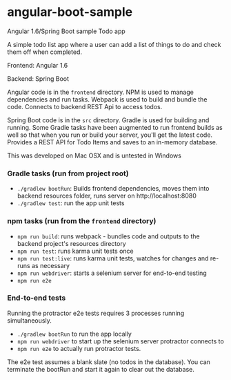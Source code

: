 # angular-boot-sample
Angular 1.6/Spring Boot sample Todo app

A simple todo list app where a user can add a list of things to do and check them off when completed.

Frontend: Angular 1.6

Backend: Spring Boot

Angular code is in the `frontend` directory. NPM is used to manage dependencies and run tasks. Webpack is used to build and bundle the code. Connects to backend REST Api to access todos.

Spring Boot code is in the `src` directory. Gradle is used for building and running. Some Gradle tasks have been augmented to run frontend builds as well so that when you run or build your server, you'll get the latest code. Provides a REST API for Todo Items and saves to an in-memory database.

This was developed on Mac OSX and is untested in Windows

### Gradle tasks (run from project root)
* `./gradlew bootRun`: Builds frontend dependencies, moves them into backend resources folder, runs server on http://localhost:8080
* `./gradlew test`: run the app unit tests

### npm tasks (run from the `frontend` directory)
* `npm run build`: runs webpack - bundles code and outputs to the backend project's resources directory
* `npm run test`: runs karma unit tests once
* `npm run test:live`: runs karma unit tests, watches for changes and re-runs as necessary
* `npm run webdriver`: starts a selenium server for end-to-end testing
* `npm run e2e`

### End-to-end tests
Running the protractor e2e tests requires 3 processes running simultaneously.
* `./gradlew bootRun` to run the app locally
* `npm run webdriver` to start up the selenium server protractor connects to
* `npm run e2e` to actually run  protractor tests.

The e2e test assumes a blank slate (no todos in the database). You can terminate the bootRun and start it again to clear out the database.
